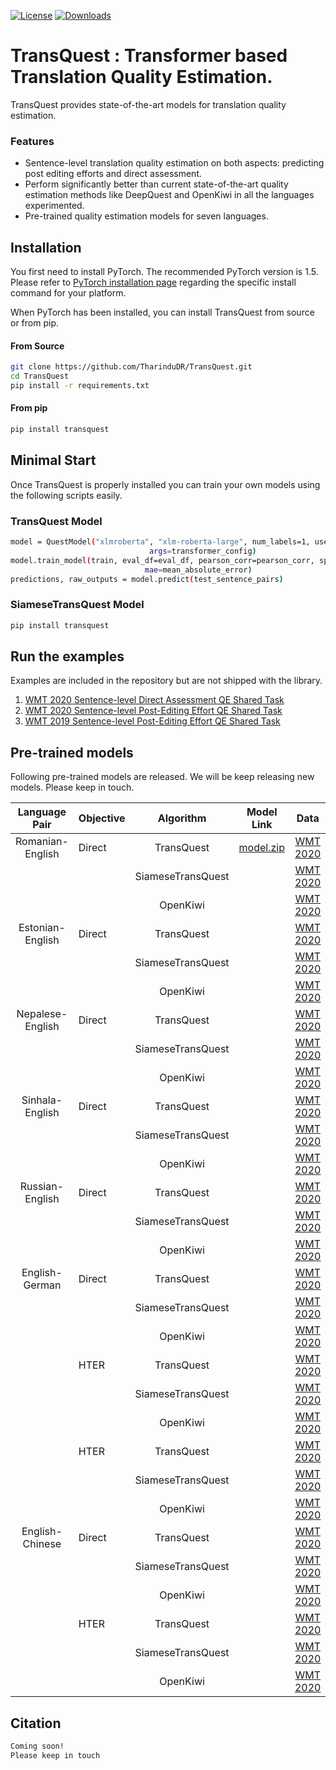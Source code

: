 [![License](https://img.shields.io/badge/License-Apache%202.0-blue.svg)](https://opensource.org/licenses/Apache-2.0) [![Downloads](https://pepy.tech/badge/transquest)](https://pepy.tech/project/transquest)

# TransQuest : Transformer based Translation Quality Estimation. 

TransQuest provides state-of-the-art models for translation quality estimation.

### Features
- Sentence-level translation quality estimation on both aspects: predicting post editing efforts and direct assessment.
- Perform significantly better than current state-of-the-art quality estimation methods like DeepQuest and OpenKiwi in all the languages experimented. 
- Pre-trained quality estimation models for seven languages.  

## Installation
You first need to install PyTorch. The recommended PyTorch version is 1.5.
Please refer to [PyTorch installation page](https://pytorch.org/get-started/locally/#start-locally) regarding the specific install command for your platform.

When PyTorch has been installed, you can install TransQuest from source or from pip. 

#### From Source

```bash
git clone https://github.com/TharinduDR/TransQuest.git
cd TransQuest
pip install -r requirements.txt
```
#### From pip

```bash
pip install transquest
```

## Minimal Start
Once TransQuest is properly installed you can train your own models using the following scripts easily.

### TransQuest Model
```bash
model = QuestModel("xlmroberta", "xlm-roberta-large", num_labels=1, use_cuda=torch.cuda.is_available(),
                               args=transformer_config)
model.train_model(train, eval_df=eval_df, pearson_corr=pearson_corr, spearman_corr=spearman_corr,
                              mae=mean_absolute_error)
predictions, raw_outputs = model.predict(test_sentence_pairs)
```

### SiameseTransQuest Model
```bash
pip install transquest
```

## Run the examples
Examples are included in the repository but are not shipped with the library.

1. [WMT 2020 Sentence-level Direct Assessment QE Shared Task](examples/wmt_2020)
2. [WMT 2020 Sentence-level Post-Editing Effort QE Shared Task](examples/wmt_2020_task2)
3. [WMT 2019 Sentence-level Post-Editing Effort QE Shared Task](examples/wmt_2019)

## Pre-trained models
Following pre-trained models are released. We will be keep releasing new models. Please keep in touch. 

| Language Pair    |  Objective |     Algorithm       |  Model Link                                                                      | Data                                                                 | Pearson | MAE     | RMSE    |
|:----------------:|----------- |:-------------------:|:--------------------------------------------------------------------------------:|:--------------------------------------------------------------------:| ------: | ------: | ------: |  
| Romanian-English |  Direct    | TransQuest          | [model.zip](https://drive.google.com/open?id=1K4yGlUdZ_q6v_dU8g2hACvvzy8iVTmFt)  | [WMT 2020](http://www.statmt.org/wmt20/quality-estimation-task.html) |  0.8982 | 0.3121  |  0.4097 |
|                  |            | SiameseTransQuest   |                                                                                  | [WMT 2020](http://www.statmt.org/wmt20/quality-estimation-task.html) |  0.8501 | 0.3637  |  0.4932 |
|                  |            | OpenKiwi            |                                                                                  | [WMT 2020](http://www.statmt.org/wmt20/quality-estimation-task.html) |  0.6845 | 0.7596  |  1.0522 |
| Estonian-English |  Direct    | TransQuest          |                                                                                  | [WMT 2020](http://www.statmt.org/wmt20/quality-estimation-task.html) |  0.7748 | 0.5904  |  0.7321 |
|                  |            | SiameseTransQuest   |                                                                                  | [WMT 2020](http://www.statmt.org/wmt20/quality-estimation-task.html) |  0.6804 | 0.7047  |  0.9022 |
|                  |            | OpenKiwi            |                                                                                  | [WMT 2020](http://www.statmt.org/wmt20/quality-estimation-task.html) |  0.4770 | 0.9176  |  1.1382 |
| Nepalese-English |  Direct    | TransQuest          |                                                                                  | [WMT 2020](http://www.statmt.org/wmt20/quality-estimation-task.html) |  0.7914 | 0.3975  |  0.5078 |
|                  |            | SiameseTransQuest   |                                                                                  | [WMT 2020](http://www.statmt.org/wmt20/quality-estimation-task.html) |         |         |         |
|                  |            | OpenKiwi            |                                                                                  | [WMT 2020](http://www.statmt.org/wmt20/quality-estimation-task.html) |  0.3860 | 0.7353  |  0.8713 |
| Sinhala-English  |  Direct    | TransQuest          |                                                                                  | [WMT 2020](http://www.statmt.org/wmt20/quality-estimation-task.html) |  0.6525 | 0.4510  |  0.5570 |
|                  |            | SiameseTransQuest   |                                                                                  | [WMT 2020](http://www.statmt.org/wmt20/quality-estimation-task.html) |         |         |         |
|                  |            | OpenKiwi            |                                                                                  | [WMT 2020](http://www.statmt.org/wmt20/quality-estimation-task.html) |  0.3737 | 0.7517  |  0.8978 |
| Russian-English  |  Direct    | TransQuest          |                                                                                  | [WMT 2020](http://www.statmt.org/wmt20/quality-estimation-task.html) |         |         |         |
|                  |            | SiameseTransQuest   |                                                                                  | [WMT 2020](http://www.statmt.org/wmt20/quality-estimation-task.html) |         |         |         |
|                  |            | OpenKiwi            |                                                                                  | [WMT 2020](http://www.statmt.org/wmt20/quality-estimation-task.html) |         |         |         |
| English-German   |  Direct    | TransQuest          |                                                                                  | [WMT 2020](http://www.statmt.org/wmt20/quality-estimation-task.html) |         |         |         |
|                  |            | SiameseTransQuest   |                                                                                  | [WMT 2020](http://www.statmt.org/wmt20/quality-estimation-task.html) |         |         |         |
|                  |            | OpenKiwi            |                                                                                  | [WMT 2020](http://www.statmt.org/wmt20/quality-estimation-task.html) |         |         |         |
|                  |  HTER      | TransQuest          |                                                                                  | [WMT 2020](http://www.statmt.org/wmt20/quality-estimation-task.html) |         |         |         |
|                  |            | SiameseTransQuest   |                                                                                   | [WMT 2020](http://www.statmt.org/wmt20/quality-estimation-task.html) |         |         |         |
|                  |            | OpenKiwi            |                                                                                  | [WMT 2020](http://www.statmt.org/wmt20/quality-estimation-task.html) |         |         |         |
|                  |  HTER      | TransQuest          |                                                                                  | [WMT 2020](http://www.statmt.org/wmt20/quality-estimation-task.html) |         |         |         |
|                  |            | SiameseTransQuest   |                                                                                  | [WMT 2020](http://www.statmt.org/wmt20/quality-estimation-task.html) |         |         |         |
|                  |            | OpenKiwi            |                                                                                  | [WMT 2020](http://www.statmt.org/wmt20/quality-estimation-task.html) |         |         |         |
| English-Chinese  |  Direct    | TransQuest          |                                                                                  | [WMT 2020](http://www.statmt.org/wmt20/quality-estimation-task.html) |         |         |         |
|                  |            | SiameseTransQuest   |                                                                                  | [WMT 2020](http://www.statmt.org/wmt20/quality-estimation-task.html) |         |         |         |
|                  |            | OpenKiwi            |                                                                                   | [WMT 2020](http://www.statmt.org/wmt20/quality-estimation-task.html) |         |         |         |
|                  |  HTER      | TransQuest          |                                                                                  | [WMT 2020](http://www.statmt.org/wmt20/quality-estimation-task.html) |         |         |         |
|                  |            | SiameseTransQuest   |                                                                                  | [WMT 2020](http://www.statmt.org/wmt20/quality-estimation-task.html) |         |         |         |
|                  |            | OpenKiwi            |                                                                                  | [WMT 2020](http://www.statmt.org/wmt20/quality-estimation-task.html) |         |         |         |
  
 

## Citation
```bash
Coming soon!
Please keep in touch
```